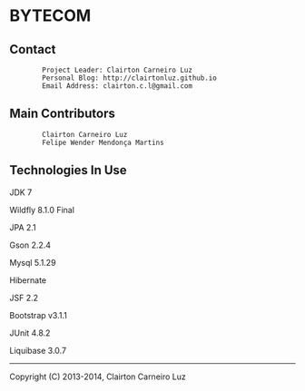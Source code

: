 BYTECOM
======= 



Contact
-------

            Project Leader: Clairton Carneiro Luz
            Personal Blog: http://clairtonluz.github.io
            Email Address: clairton.c.l@gmail.com

Main Contributors
-------------------

            Clairton Carneiro Luz
            Felipe Wender Mendonça Martins


Technologies In Use
-------------------

JDK 7

Wildfly 8.1.0 Final

JPA 2.1

Gson 2.2.4

Mysql 5.1.29

Hibernate

JSF 2.2

Bootstrap v3.1.1

JUnit 4.8.2

Liquibase 3.0.7


--------------------------------------------
Copyright (C) 2013-2014, Clairton Carneiro Luz
